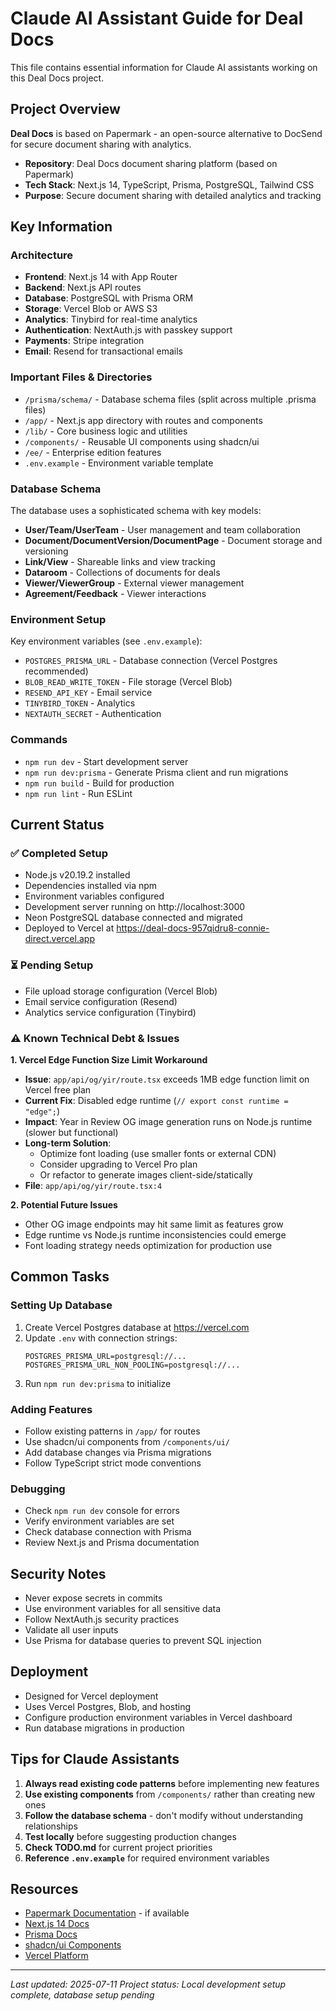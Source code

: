 # Claude AI Assistant Guide for Deal Docs

This file contains essential information for Claude AI assistants working on this Deal Docs project.

## Project Overview

**Deal Docs** is based on Papermark - an open-source alternative to DocSend for secure document sharing with analytics.

- **Repository**: Deal Docs document sharing platform (based on Papermark)
- **Tech Stack**: Next.js 14, TypeScript, Prisma, PostgreSQL, Tailwind CSS
- **Purpose**: Secure document sharing with detailed analytics and tracking

## Key Information

### Architecture
- **Frontend**: Next.js 14 with App Router
- **Backend**: Next.js API routes 
- **Database**: PostgreSQL with Prisma ORM
- **Storage**: Vercel Blob or AWS S3
- **Analytics**: Tinybird for real-time analytics
- **Authentication**: NextAuth.js with passkey support
- **Payments**: Stripe integration
- **Email**: Resend for transactional emails

### Important Files & Directories
- `/prisma/schema/` - Database schema files (split across multiple .prisma files)
- `/app/` - Next.js app directory with routes and components
- `/lib/` - Core business logic and utilities
- `/components/` - Reusable UI components using shadcn/ui
- `/ee/` - Enterprise edition features
- `.env.example` - Environment variable template

### Database Schema
The database uses a sophisticated schema with key models:
- **User/Team/UserTeam** - User management and team collaboration
- **Document/DocumentVersion/DocumentPage** - Document storage and versioning
- **Link/View** - Shareable links and view tracking
- **Dataroom** - Collections of documents for deals
- **Viewer/ViewerGroup** - External viewer management
- **Agreement/Feedback** - Viewer interactions

### Environment Setup
Key environment variables (see `.env.example`):
- `POSTGRES_PRISMA_URL` - Database connection (Vercel Postgres recommended)
- `BLOB_READ_WRITE_TOKEN` - File storage (Vercel Blob)
- `RESEND_API_KEY` - Email service
- `TINYBIRD_TOKEN` - Analytics
- `NEXTAUTH_SECRET` - Authentication

### Commands
- `npm run dev` - Start development server
- `npm run dev:prisma` - Generate Prisma client and run migrations
- `npm run build` - Build for production
- `npm run lint` - Run ESLint

## Current Status

### ✅ Completed Setup
- Node.js v20.19.2 installed
- Dependencies installed via npm
- Environment variables configured
- Development server running on http://localhost:3000
- Neon PostgreSQL database connected and migrated
- Deployed to Vercel at https://deal-docs-957qidru8-connie-direct.vercel.app

### ⏳ Pending Setup
- File upload storage configuration (Vercel Blob)
- Email service configuration (Resend)
- Analytics service configuration (Tinybird)

### ⚠️ Known Technical Debt & Issues

**1. Vercel Edge Function Size Limit Workaround**
- **Issue**: `app/api/og/yir/route.tsx` exceeds 1MB edge function limit on Vercel free plan
- **Current Fix**: Disabled edge runtime (`// export const runtime = "edge";`)
- **Impact**: Year in Review OG image generation runs on Node.js runtime (slower but functional)
- **Long-term Solution**: 
  - Optimize font loading (use smaller fonts or external CDN)
  - Consider upgrading to Vercel Pro plan
  - Or refactor to generate images client-side/statically
- **File**: `app/api/og/yir/route.tsx:4`

**2. Potential Future Issues**
- Other OG image endpoints may hit same limit as features grow
- Edge runtime vs Node.js runtime inconsistencies could emerge
- Font loading strategy needs optimization for production use

## Common Tasks

### Setting Up Database
1. Create Vercel Postgres database at https://vercel.com
2. Update `.env` with connection strings:
   ```
   POSTGRES_PRISMA_URL=postgresql://...
   POSTGRES_PRISMA_URL_NON_POOLING=postgresql://...
   ```
3. Run `npm run dev:prisma` to initialize

### Adding Features
- Follow existing patterns in `/app/` for routes
- Use shadcn/ui components from `/components/ui/`
- Add database changes via Prisma migrations
- Follow TypeScript strict mode conventions

### Debugging
- Check `npm run dev` console for errors
- Verify environment variables are set
- Check database connection with Prisma
- Review Next.js and Prisma documentation

## Security Notes
- Never expose secrets in commits
- Use environment variables for all sensitive data
- Follow NextAuth.js security practices
- Validate all user inputs
- Use Prisma for database queries to prevent SQL injection

## Deployment
- Designed for Vercel deployment
- Uses Vercel Postgres, Blob, and hosting
- Configure production environment variables in Vercel dashboard
- Run database migrations in production

## Tips for Claude Assistants
1. **Always read existing code patterns** before implementing new features
2. **Use existing components** from `/components/` rather than creating new ones
3. **Follow the database schema** - don't modify without understanding relationships
4. **Test locally** before suggesting production changes
5. **Check TODO.md** for current project priorities
6. **Reference `.env.example`** for required environment variables

## Resources
- [Papermark Documentation](https://docs.papermark.io) - if available
- [Next.js 14 Docs](https://nextjs.org/docs)
- [Prisma Docs](https://www.prisma.io/docs)
- [shadcn/ui Components](https://ui.shadcn.com)
- [Vercel Platform](https://vercel.com/docs)

---

*Last updated: 2025-07-11*
*Project status: Local development setup complete, database setup pending*